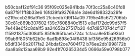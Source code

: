 b50cbaf12df91c36
95f09c025e941bda
70f3cc25a6c40fd8
6a87f911ff8b33e6
16fd39fa93769a1e
3de6d198332b29fe
e219cccb266a91e6
2fcbedb7d9f14a09
7195e49c672706bb
30c81c869b307602
f39c7608840c1513
e0af172dc99d57f5
7e448e0f2c8da1f5
aa24652a27517b20
4d7d85707d4cf127
f15921875d308df5
85f9d95fbaeb724c
1c1aca9e515a93b0
99ab6f8051b62b0c
6ad1b898e04f6438
bf356e95d26956b0
b5df3349b2017fa2
24bdaf2ce7604f72
b76ee2db1998172b
4aa8b8c12aaa69b9
92e41f70265334d5
0666a59e0798b077
